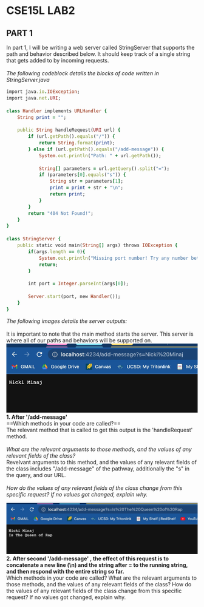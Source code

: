 # CSE15L LAB2
## PART 1
In part 1, I will be writing a web server called StringServer that supports the path and behavior described below. It should keep track of a single string that gets added to by incoming requests. <br>
<br>
*The following codeblock details the blocks of code written in StringServer.java* <br>
```ruby
import java.io.IOException;
import java.net.URI;

class Handler implements URLHandler {
    String print = "";

    public String handleRequest(URI url) {
        if (url.getPath().equals("/")) {
            return String.format(print);
        } else if (url.getPath().equals("/add-message")) {
            System.out.println("Path: " + url.getPath());

            String[] parameters = url.getQuery().split("=");
            if (parameters[0].equals("s")) {
                String str = parameters[1];
                print = print + str + "\n";
                return print;
            }
        }
        return "404 Not Found!";
    }
}

class StringServer {
    public static void main(String[] args) throws IOException {
        if(args.length == 0){
            System.out.println("Missing port number! Try any number between 1024 to 49151");
            return;
        }

        int port = Integer.parseInt(args[0]);

        Server.start(port, new Handler());
    }
}
```
*The following images details the server outputs:* <br>
<br>
It is important to note that the main method starts the server. This server is where all of our paths and behaviors will be supported on.
![Image](lab2_8.jpg) <br>
**1. After '/add-message'** <br>
==Which methods in your code are called?==<br>
The relevant method that is called to get this output is the 'handleRequest' method. <br>
<br>
*What are the relevant arguments to those methods, and the values of any relevant fields of the class?* <br>
Revelvant arguments to this method, and the values of any relevant fields of the class includes "/add-message" of the pathway, additionally the "s" in the query, and our URL. <br>
<br>
*How do the values of any relevant fields of the class change from this specific request? If no values got changed, explain why.* 

![Image](lab2_10.jpg) <br>
**2. After second '/add-message' , the effect of this request is to concatenate a new line (\n) and the string after = to the running string, and then respond with the entire string so far.** <br>
Which methods in your code are called?
What are the relevant arguments to those methods, and the values of any relevant fields of the class?
How do the values of any relevant fields of the class change from this specific request? If no values got changed, explain why.
